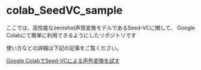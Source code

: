 # colab_SeedVC_sample

ここでは、高性能なzeroshot声質変換モデルであるSeed-VCに関して、
Google Colabにて簡単に利用できるようにしたリポジトリです　

使い方などの詳細は下記の記事をご覧ください。

[Google ColabでSeed-VCによる声色変換を試す](https://zenn.dev/asap/articles/9c54aef739a6ed)
